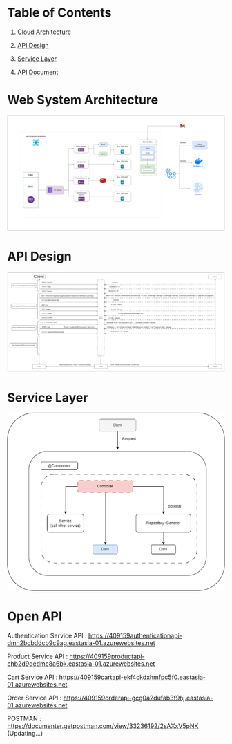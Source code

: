 # Table of Contents

1. [Cloud Architecture](#cloud-architecture)

2. [API Design](#api-design)

3. [Service Layer](#service-layer)

4. [API Document](#open-api)

# Web System Architecture

![Cloud Architecture](https://github.com/leh23211213/Demo-Microservice-Based-.NET-Applications/blob/main/docs/CloudArchitecture.drawio.png)

# API Design

![API Design](https://github.com/leh23211213/Demo-Microservice-Based-.NET-Applications/blob/main/docs/APIDesign.drawio.png)

# Service Layer

![Product Service Layer](https://github.com/leh23211213/Demo-Microservice-Based-.NET-Applications/blob/main/docs/ServiceLayer.drawio.png)

# Open API

Authentication Service API : https://409159authenticationapi-dmh2bcbddcb9c9ag.eastasia-01.azurewebsites.net

Product Service API : https://409159productapi-chb2d9dedmc8a6bk.eastasia-01.azurewebsites.net

Cart Service API : https://409159cartapi-ekf4ckdxhmfpc5f0.eastasia-01.azurewebsites.net

Order Service API : https://409159orderapi-gcg0a2dufab3f9hj.eastasia-01.azurewebsites.net

POSTMAN : https://documenter.getpostman.com/view/33236192/2sAXxV5pNK (Updating...)
